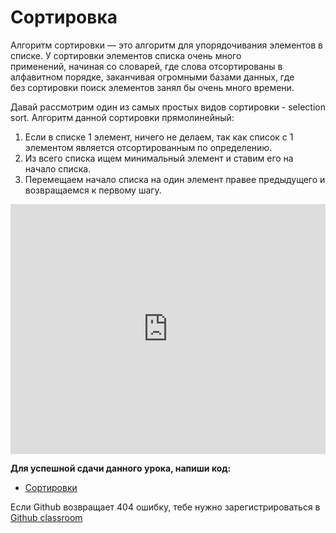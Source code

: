 # Сортировка  

Алгоритм сортировки — это алгоритм для упорядочивания элементов в списке. У сортировки элементов списка очень много   
применений, начиная со словарей, где слова отсортированы в алфавитном порядке, заканчивая огромными базами данных, где   
без сортировки поиск элементов занял бы очень много времени.


Давай рассмотрим один из самых простых видов сортировки - selection sort.
Алгоритм данной сортировки прямолинейный:
1. Если в списке 1 элемент, ничего не делаем, так как список с 1 элементом является отсортированным по определению.
1. Из всего списка ищем минимальный элемент и ставим его на начало списка.
1. Перемещаем начало списка на один элемент правее предыдущего и возвращаемся к первому шагу.


<iframe height="400px" width="100%" src="https://repl.it/@SakenMukanov/ZestyMiserableJavabeans?lite=true" scrolling="no" frameborder="no" allowtransparency="true" allowfullscreen="true" sandbox="allow-forms allow-pointer-lock allow-popups allow-same-origin allow-scripts allow-modals"></iframe>

**Для успешной сдачи данного урока, напиши код:**

- <a href="https://github.com/alem-classroom/student-algo-and-data-structures-${GITHUB_LOGIN}/blob/master/sorting" class="repo-button">Сортировки</a>   


Если Github возвращает 404 ошибку, тебе нужно зарегистрироваться в <a href="https://classroom.github.com/a/C3CkZIsW">Github classroom</a>   
